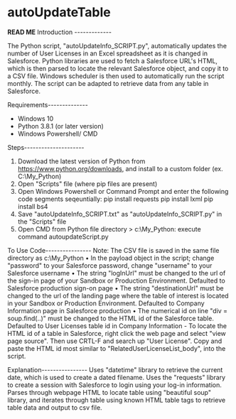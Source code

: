 # autoUpdateTable
**READ ME**
Introduction -------------

The Python script, "autoUpdateInfo_SCRIPT.py", automatically updates the number of User Licenses in an Excel spreadsheet as it is changed in 
Salesforce. Python libraries are used to fetch a Salesforce URL's HTML, which is then parsed to locate the relevant Salesforce object, and 
copy it to a CSV file. Windows scheduler is then used to automatically run the script monthly. The script can be adapted to retrieve data 
from any table in Salesforce.

Requirements--------------  
- Windows 10
- Python 3.8.1 (or later version)
- Windows Powershell/ CMD

Steps---------------------
1) Download the latest version of Python from https://www.python.org/downloads, and install to a custom folder (ex. C:\My_Python)
2) Open "Scripts" file (where pip files are present)
3) Open Windows Powershell or Command Prompt and enter the following code segments seqeuntially: 
	pip install requests
	pip install lxml
	pip install bs4
4) Save "autoUpdateInfo_SCRIPT.txt" as "autoUpdateInfo_SCRIPT.py" in the "Scripts" file
7) Open CMD from Python file directory > c:\\My_Python: execute command autoupdateScript.py

To Use Code----------------
Note: The CSV file is saved in the same file directory as c:\\My_Python
• In the payload object in the script; change "password" to your Salesforce password, change "username" to your Salesforce username
• The string "logInUrl" must be changed to the url of the sign-in page of your Sandbox or Production Environment. Defaulted to Salesforce production sign-on page
• The string "destinationUrl" must be changed to the url of the landing page where the table of interest is located in your Sandbox or Production Environment. Defaulted to Company Information page in Salesforce production
• The numerical id on line "div = soup.find(..)" must be changed to the HTML id of the Salesforce table. Defaulted to User Licenses table id in Company Information
	- To locate the HTML id of a table in Salesforce, right click the web page and select "view page source". Then use CRTL-F and search up "User License". Copy and paste the HTML id most similar to "RelatedUserLicenseList_body", into the script. 

Explanation----------------
Uses "datetime" library to retrieve the current date, which is used to create a dated filename. Uses the "requests" library to create a session with Salesforce to login using your log-in information.
Parses through webpage HTML to locate table using "beautiful soup" library, and iterates through table using known HTML table tags to retrieve table data and output to csv file.  
